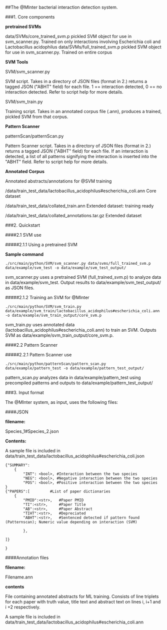 ##The @MInter bacterial interaction detection system.


###1. Core components


__pretrained SVMs__

data/SVMs/core_trained_svm.p
	pickled SVM object for use in svm_scanner.py.
	Trained on only interactions involving Escherichia coli and Lactobacillus acidophilus
data/SVMs/full_trained_svm.p
	pickled SVM object for use in svm_scanner.py.
	Trained on entire corpus

__SVM Tools__

SVM/svm_scanner.py

SVM script. Takes in a directory of JSON files (format in 2.) returns a tagged JSON ("ABHT" field) for each file. 1 == interaction detected, 0 == no interaction detected. Refer to script help for more details.

SVM/svm_train.py

Training script. Takes in an annotated corpus file (.ann), produces a trained, pickled SVM from that corpus. 

__Pattern Scanner__

patternScan/patternScan.py

Pattern Scanner script. Takes in a directory of JSON files (format in 2.) returns a tagged JSON ("ABHT" field) for each file. If an interaction is detected, a list of all patterns signifying the interaction is inserted into the "ABHT" field. Refer to script help for more details.

__Annotated Corpus__

Annotated abstracts/annotations for @SVM training

/data/train_test_data/lactobacillus_acidophilus#escherichia_coli.ann
	Core dataset

/data/train_test_data/collated_train.ann
	Extended dataset: training ready

/data/train_test_data/collated_annotations.tar.gz
	Extended dataset

###2. Quickstart

####2.1 SVM use

#####2.1.1 Using a pretrained SVM

__Sample command__

	./src/main/python/SVM/svm_scanner.py data/svms/full_trained_svm.p data/example/svm_test -o data/example/svm_test_output/

svm_scanner.py uses a pretrained SVM (full_trained_svm.p) to analyze data in data/example/svm_test. Output results to data/example/svm_test_output/ as JSON files.

#####2.1.2 Training an SVM for @MInter

	./src/main/python/SVM/svm_train.py data/example/svm_train/lactobacillus_acidophilus#escherichia_coli.ann -o data/example/svm_train_output/core_svm.p

svm_train.py uses annotated data (lactobacillus_acidophilus#escherichia_coli.ann) to train an SVM. Outputs SVM as data/example/svm_train_output/core_svm.p.

####2.2 Pattern Scanner

#####2.2.1 Pattern Scanner use

	./src/main/python/patternScan/pattern_scan.py data/example/pattern_test -o data/example/pattern_test_output/

pattern_scan.py analyzes data in data/example/pattern_test using precompiled patterns and outputs to data/example/pattern_test_output/

###3. Input format

The @MInter system, as input, uses the following files:

####JSON

**filename:**

Species_1#Species_2.json

**Contents:**

A sample file is included in data/train_test_data/lactobacillus_acidophilus#escherichia_coli.json

	{"SUMMARY":
		{
			"INT": <bool>, #Interaction between the two species
			"NEG": <bool>, #Negative interaction between the two species
			"POS": <bool>, #Positive interaction between the two species
	}
	{"PAPERS":[			#List of paper dictionaries
		{
			"PMID":<str>,	#Paper PMID
			"TI":<str>,		#Paper Title
			"AB":<str>,		#Paper Abstract
			"TIHT":<str>,	#Depreciated
			"ABHT":<str>,	#Sentenced detected if pattern found (Patternscan); Numeric value depending on interaction (SVM)

			}, 

	]}

	}

####Annotation files

**filename:**

Filename.ann

**contents**

File containing annotated abstracts for ML training. Consists of line triplets for each paper with truth value, title text and abstract text on lines i, i+1 and i +2 respectively. 

A sample file is included in data/train_test_data/lactobacillus_acidophilus#escherichia_coli.ann